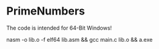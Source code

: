 # PrimeNumbers

The code is intended for 64-Bit Windows!

nasm -o lib.o -f elf64 lib.asm && gcc main.c lib.o && a.exe